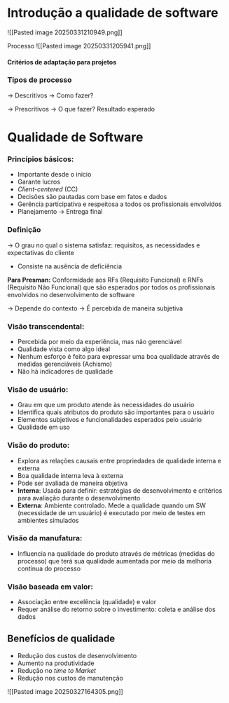 # Introdução a qualidade de software
![[Pasted image 20250331210949.png]]

Processo 
![[Pasted image 20250331205941.png]]

#### Critérios de adaptação para projetos

### Tipos de processo 
-> Descritivos -> Como fazer?

-> Prescritivos -> O que fazer?
Resultado esperado

# Qualidade de Software

### Princípios básicos:
- Importante desde o início
- Garante lucros
- *Client-centered* (CC)
- Decisões são pautadas com base em fatos e dados
- Gerência participativa e respeitosa a todos os profissionais envolvidos
- Planejamento -> Entrega final
### Definição
-> O grau no qual o sistema satisfaz: requisitos, as necessidades e expectativas do cliente
- Consiste na ausência de deficiência

**Para Presman:** 
Conformidade aos RFs (Requisito Funcional) e RNFs (Requisito Não Funcional) que são esperados por todos os profissionais envolvidos no desenvolvimento de software

-> Depende do contexto
-> É percebida de maneira subjetiva

### Visão transcendental:
- Percebida por meio da experiência, mas não gerenciável
- Qualidade vista como algo ideal
- Nenhum esforço é feito para expressar uma boa qualidade através de medidas gerenciáveis (Achismo)
- Não há indicadores de qualidade

### Visão de usuário:
- Grau em que um produto atende às necessidades do usuário
- Identifica quais atributos do produto são importantes para o usuário
- Elementos subjetivos e funcionalidades esperados pelo usuário
- Qualidade em uso

### Visão do produto:
- Explora as relações causais entre propriedades de qualidade interna e externa 
- Boa qualidade interna leva à externa
- Pode ser avaliada de maneira objetiva
- **Interna**: Usada para definir: estratégias de desenvolvimento e critérios para avaliação durante o desenvolvimento
- **Externa**: Ambiente controlado. Mede a qualidade quando um SW (necessidade de um usuário) é executado por meio de testes em ambientes simulados 

### Visão da manufatura:
- Influencia na qualidade do produto através de métricas (medidas do processo) que terá sua qualidade aumentada por meio da melhoria contínua do processo

### Visão baseada em valor:
- Associação entre excelência (qualidade) e valor
- Requer análise do retorno sobre o investimento: coleta e análise dos dados

## Benefícios de qualidade
- Redução dos custos de desenvolvimento
- Aumento na produtividade
- Redução no *time to Market*
- Redução nos custos de manutenção

![[Pasted image 20250327164305.png]]